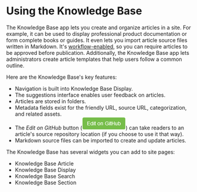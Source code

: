 # Using the Knowledge Base

The Knowledge Base app lets you create and organize articles in a site. For 
example, it can be used to display professional product documentation or form 
complete books or guides. It even lets you import article source files written 
in Markdown. It's 
[workflow-enabled](/discover/portal/-/knowledge_base/7-1/using-workflow), 
so you can require articles to be approved before publication. Additionally, the 
Knowledge Base app lets administrators create article templates that help users 
follow a common outline. 

Here are the Knowledge Base's key features: 

-   Navigation is built into Knowledge Base Display. 
-   The suggestions interface enables user feedback on articles. 
-   Articles are stored in folders.
-   Metadata fields exist for the friendly URL, source URL, categorization, and 
    related assets.
-   The *Edit on GitHub* button 
    (![GitHub](../../../../images/icon-edit-on-github.png)) 
    can take readers to an article's source repository location (if you choose 
    to use it that way). 
-   Markdown source files can be imported to create and update articles. 

The Knowledge Base has several widgets you can add to site pages: 

- Knowledge Base Article 
- Knowledge Base Display 
- Knowledge Base Search 
- Knowledge Base Section 


